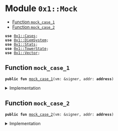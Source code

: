 
<a name="0x1_Mock"></a>

# Module `0x1::Mock`



-  [Function `mock_case_1`](#0x1_Mock_mock_case_1)
-  [Function `mock_case_2`](#0x1_Mock_mock_case_2)


<pre><code><b>use</b> <a href="Cases.md#0x1_Cases">0x1::Cases</a>;
<b>use</b> <a href="DiemSystem.md#0x1_DiemSystem">0x1::DiemSystem</a>;
<b>use</b> <a href="Stats.md#0x1_Stats">0x1::Stats</a>;
<b>use</b> <a href="TowerState.md#0x1_TowerState">0x1::TowerState</a>;
<b>use</b> <a href="../../../../../../../DPN/releases/artifacts/current/build/MoveStdlib/docs/Vector.md#0x1_Vector">0x1::Vector</a>;
</code></pre>



<a name="0x1_Mock_mock_case_1"></a>

## Function `mock_case_1`



<pre><code><b>public</b> <b>fun</b> <a href="Mock.md#0x1_Mock_mock_case_1">mock_case_1</a>(vm: &signer, addr: <b>address</b>)
</code></pre>



<details>
<summary>Implementation</summary>


<pre><code><b>public</b> <b>fun</b> <a href="Mock.md#0x1_Mock_mock_case_1">mock_case_1</a>(vm: &signer, addr: <b>address</b>){
    // can only <b>apply</b> this <b>to</b> a validator
    <b>assert</b>!(<a href="DiemSystem.md#0x1_DiemSystem_is_validator">DiemSystem::is_validator</a>(addr) == <b>true</b>, 777701);
    // mock mining for the <b>address</b>
    // the validator would already have 1 proof from genesis
    <a href="TowerState.md#0x1_TowerState_test_helper_mock_mining_vm">TowerState::test_helper_mock_mining_vm</a>(vm, addr, 10);

    // mock the consensus votes for the <b>address</b>
    <b>let</b> voters = <a href="../../../../../../../DPN/releases/artifacts/current/build/MoveStdlib/docs/Vector.md#0x1_Vector_empty">Vector::empty</a>&lt;<b>address</b>&gt;();
    <a href="../../../../../../../DPN/releases/artifacts/current/build/MoveStdlib/docs/Vector.md#0x1_Vector_push_back">Vector::push_back</a>&lt;<b>address</b>&gt;(&<b>mut</b> voters, addr);

    // Overwrite the statistics <b>to</b> mock that all have been validating.
    <b>let</b> i = 1;
    <b>while</b> (i &lt; 16) {
        // <a href="Mock.md#0x1_Mock">Mock</a> the validator doing work for 15 blocks, and stats being updated.
        <a href="Stats.md#0x1_Stats_process_set_votes">Stats::process_set_votes</a>(vm, &voters);
        i = i + 1;
    };

    // TODO: careful that the range of heights is within the test
    <b>assert</b>!(<a href="Cases.md#0x1_Cases_get_case">Cases::get_case</a>(vm, addr, 0 , 1000) == 1, 777703);

  }
</code></pre>



</details>

<a name="0x1_Mock_mock_case_2"></a>

## Function `mock_case_2`



<pre><code><b>public</b> <b>fun</b> <a href="Mock.md#0x1_Mock_mock_case_2">mock_case_2</a>(vm: &signer, addr: <b>address</b>)
</code></pre>



<details>
<summary>Implementation</summary>


<pre><code><b>public</b> <b>fun</b> <a href="Mock.md#0x1_Mock_mock_case_2">mock_case_2</a>(vm: &signer, addr: <b>address</b>){
  // can only <b>apply</b> this <b>to</b> a validator
  <b>assert</b>!(<a href="DiemSystem.md#0x1_DiemSystem_is_validator">DiemSystem::is_validator</a>(addr) == <b>true</b>, 777704);
  // mock mining for the <b>address</b>
  // insufficient number of proofs
  <a href="TowerState.md#0x1_TowerState_test_helper_mock_mining_vm">TowerState::test_helper_mock_mining_vm</a>(vm, addr, 0);
  // <b>assert</b>!(<a href="TowerState.md#0x1_TowerState_get_count_in_epoch">TowerState::get_count_in_epoch</a>(addr) == 0, 777705);

  // mock the consensus votes for the <b>address</b>
  <b>let</b> voters = <a href="../../../../../../../DPN/releases/artifacts/current/build/MoveStdlib/docs/Vector.md#0x1_Vector_empty">Vector::empty</a>&lt;<b>address</b>&gt;();
  <a href="../../../../../../../DPN/releases/artifacts/current/build/MoveStdlib/docs/Vector.md#0x1_Vector_push_back">Vector::push_back</a>&lt;<b>address</b>&gt;(&<b>mut</b> voters, addr);

  // Overwrite the statistics <b>to</b> mock that all have been validating.
  <b>let</b> i = 1;
  <b>while</b> (i &lt; 16) {
      // <a href="Mock.md#0x1_Mock">Mock</a> the validator doing work for 15 blocks, and stats being updated.
      <a href="Stats.md#0x1_Stats_process_set_votes">Stats::process_set_votes</a>(vm, &voters);
      i = i + 1;
  };

  // TODO: careful that the range of heights is within the test
  <b>assert</b>!(<a href="Cases.md#0x1_Cases_get_case">Cases::get_case</a>(vm, addr, 0 , 1000) == 2, 777706);

}
</code></pre>



</details>
